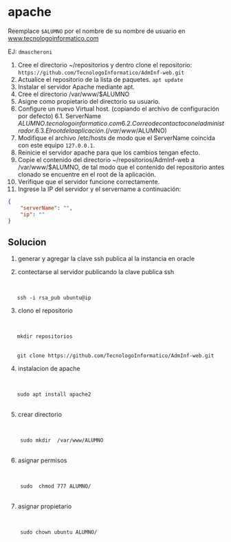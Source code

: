 # apache

Reemplace `$ALUMNO` por el nombre de su nombre de usuario en www.tecnologoinformatico.com

EJ: `dmascheroni`

1. Cree el directorio ~/repositorios y dentro clone el
repositorio: `https://github.com/TecnologoInformatico/AdmInf-web.git`
2. Actualice el repositorio de la lista de paquetes.
    `apt update`
3. Instalar el servidor Apache mediante apt.
4. Cree el directorio /var/www/$ALUMNO
5. Asigne como propietario del directorio su usuario.
6. Configure un nuevo Virtual host. (copiando el archivo de configuración por defecto)
  6.1. ServerName $ALUMNO.tecnologoinformatico.com
  6.2. Correo de contacto con el administrador.
  6.3. El root de la aplicación. (/var/www/$ALUMNO)
7. Modifique el archivo /etc/hosts de modo que el ServerName coincida con este equipo `127.0.0.1`.
8. Reinicie el servidor apache para que los cambios tengan efecto.
9. Copie el contenido del directorio ~/repositorios/AdmInf-web a /var/www/$ALUMNO, de tal modo que el contenido del repositorio antes clonado se encuentre en el root de la aplicación.
10. Verifique que el servidor funcione correctamente.
11. Ingrese la IP del servidor y el servername a continuación:

```json
{
    "serverName": "",
    "ip": ""
}
```


## Solucion

1.
   generar y agregar la clave ssh publica al la instancia en oracle

2. contectarse al servidor publicando la clave publica ssh
<br>
<code>
   ssh -i rsa_pub ubuntu@ip 
</code> 

3. clono el repositorio
<br>
<code>
   mkdir repositorios
</code> 
<br>
<code>
   git clone https://github.com/TecnologoInformatico/AdmInf-web.git
</code> 

4. instalacion de apache
<br>
<code>
   sudo apt install apache2
</code> 
<br>

5. crear directorio
<br>
<code>
    sudo mkdir  /var/www/ALUMNO
</code> 
<br>


6. asignar permisos
<br>
<code>
    sudo  chmod 777 ALUMNO/
</code> 
<br>

7. asignar propietario
<br>
<code>
    sudo chown ubuntu ALUMNO/
</code> 
<br>



